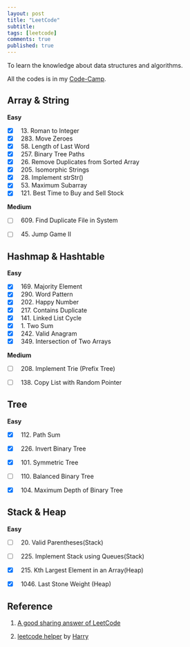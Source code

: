 ```yaml
---
layout: post
title: "LeetCode"
subtitle: 
tags: [leetcode]
comments: true
published: true
---
```


To learn the knowledge about data structures and algorithms. 
<!-- We start with a study group, called 利特扣.  -->
All the codes is in my [Code-Camp](https://github.com/oicjacky/Code-Camp).

## Array & String
**Easy**
- [x] &nbsp; 13. Roman to Integer
- [x] &nbsp; 283. Move Zeroes
- [x] &nbsp; 58. Length of Last Word
- [x] &nbsp; 257. Binary Tree Paths
- [x] &nbsp; 26. Remove Duplicates from Sorted Array
- [x] &nbsp; 205. Isomorphic Strings
- [x] &nbsp; 28. Implement strStr()
- [x] &nbsp; 53. Maximum Subarray
- [x] &nbsp; 121. Best Time to Buy and Sell Stock

**Medium**
- [ ] &nbsp; 609. Find Duplicate File in System
- [ ] &nbsp; 45. Jump Game II


## Hashmap & Hashtable
**Easy**
- [x] &nbsp; 169. Majority Element
- [x] &nbsp; 290. Word Pattern
- [x] &nbsp; 202. Happy Number
- [x] &nbsp; 217. Contains Duplicate
- [x] &nbsp; 141. Linked List Cycle
- [x] &nbsp; 1. Two Sum
- [x] &nbsp; 242. Valid Anagram
- [x] &nbsp; 349. Intersection of Two Arrays

**Medium**
- [ ] &nbsp; 208. Implement Trie (Prefix Tree)
- [ ] &nbsp; 138. Copy List with Random Pointer


## Tree
**Easy**
- [x] &nbsp; 112. Path Sum
- [x] &nbsp; 226. Invert Binary Tree
- [x] &nbsp; 101. Symmetric Tree
- [ ] &nbsp; 110. Balanced Binary Tree
- [x] &nbsp; 104. Maximum Depth of Binary Tree


## Stack & Heap
**Easy**
- [ ] &nbsp; 20. Valid Parentheses(Stack)
- [ ] &nbsp; 225. Implement Stack using Queues(Stack)
- [x] &nbsp; 215. Kth Largest Element in an Array(Heap)
- [x] &nbsp; 1046. Last Stone Weight (Heap)


## Reference

1. [A good sharing answer of LeetCode](https://www.notion.so/A-good-sharing-answer-of-LeetCode-f17a8a4cbc714538847f12615f55b41b)

2. [leetcode helper](https://github.com/harry83017622/leetcodeHelper) by [Harry](https://github.com/harry83017622)
